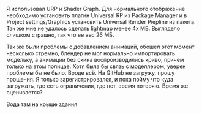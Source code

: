 Я использовал URP и Shader Graph. Для нормального отображение необходимо установить плагин Universal RP из Package Manager и в Project settings/Graphics установить Universal Render Piepline из пакета.
Так же мне не удалось сделать lightmap менее 4х МБ. Выглядело слишком страшно, так что ее вес 26 МБ.

Так же были проблемы с добавлением анимаций, обошел этот момент несколько стремно, блендер не мог нормально импортировать модельку, а анимации без скина воспроизводились криво, причем только на этом полицае. Хотя была бы связь с моделлером, уверен проблемы бы не было.
Вроде всё. На GitHub не загружу, прошу прощения. Я только зарегистрировался, и пока пойму что куда загружать, где есть ограничения, где нет, время потеряю. Время же оценивается?

Вода там на крыше здания